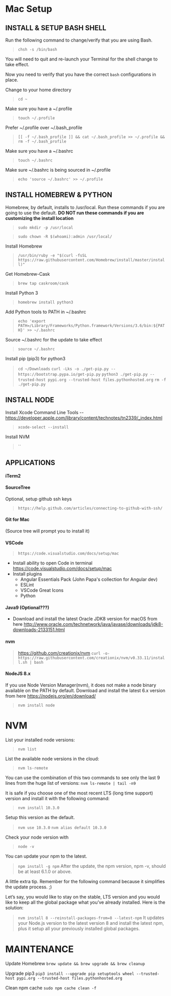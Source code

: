 # Mac Setup

## INSTALL & SETUP BASH SHELL

Run the following command to change/verify that you are using Bash.
> `chsh -s /bin/bash`

You will need to quit and re-launch your Terminal for the shell change to take effect.

Now you need to verify that you have the correct `bash` configurations in place.

Change to your home directory
> `cd ~`

Make sure you have a ~/.profile
> `touch ~/.profile`

Prefer ~/.profile over ~/.bash_profile
> `[[ -f ~/.bash_profile ]] && cat ~/.bash_profile >> ~/.profile && rm -f ~/.bash_profile`

Make sure you have a ~/.bashrc
> `touch ~/.bashrc`

Make sure ~/.bashrc is being sourced in ~/.profile
> `echo 'source ~/.bashrc' >> ~/.profile`



## INSTALL HOMEBREW & PYTHON

Homebrew, by default, installs to /usr/local. Run these commands if you are going to use the default. **DO NOT run these commands if you are customizing the install location**
> `sudo mkdir -p /usr/local`

> `sudo chown -R $(whoami):admin /usr/local/`

Install Homebrew
> `/usr/bin/ruby -e "$(curl -fsSL https://raw.githubusercontent.com/Homebrew/install/master/install)"`

Get Homebrew-Cask
> `brew tap caskroom/cask`

Install Python 3
> `homebrew install python3`

Add Python tools to PATH in ~/.bashrc
> `echo 'export PATH=/Library/Frameworks/Python.framework/Versions/3.6/bin:${PATH}' >> ~/.bashrc`

Source ~/.bashrc for the update to take effect
> `source ~/.bashrc`

Install pip (pip3) for python3
> `cd ~/Downloads`
> `curl -Lks -o ./get-pip.py -- https://bootstrap.pypa.io/get-pip.py`
> `python3 ./get-pip.py --trusted-host pypi.org --trusted-host files.pythonhosted.org`
> `rm -f ./get-pip.py`



## INSTALL NODE

Install Xcode Command Line Tools -- https://developer.apple.com/library/content/technotes/tn2339/_index.html
> `xcode-select --install`

Install NVM
> ``


## APPLICATIONS

#### iTerm2

#### SourceTree

Optional, setup github ssh keys

> `https://help.github.com/articles/connecting-to-github-with-ssh/`

#### Git for Mac

(Source tree will prompt you to install it)

#### VSCode

> `https://code.visualstudio.com/docs/setup/mac`

 - Install ability to open Code in terminal https://code.visualstudio.com/docs/setup/mac 
 - Install plugins
    - Angular Essentials Pack (John Papa's collection for Angular dev)
    - ESLint
    - VSCode Great Icons
    - Python
        
#### Java9 (Optional???)
    
- Download and install the latest Oracle JDK8 version for macOS from here http://www.oracle.com/technetwork/java/javase/downloads/jdk8-downloads-2133151.html

#### nvm

> https://github.com/creationix/nvm
> `curl -o- https://raw.githubusercontent.com/creationix/nvm/v0.33.11/install.sh | bash`

#### NodeJS 8.x

If you use Node Version Manager(nvm), it does not make a node binary available on the PATH by default.
Download and install the latest 6.x version from here https://nodejs.org/en/download/

> `nvm install node`


# NVM

List your installed node versions:
> `nvm list`

List the available node versions in the cloud:
> `nvm ls-remote`

You can use the combination of this two commands to see only the last 9 lines from the huge list of versions: `nvm ls-remote | tail -n9`

It is safe if you choose one of the most recent LTS (long time support) version and install it with the following command:
> `nvm install 10.3.0`

Setup this version as the default.
> `nvm use 10.3.0`
> `nvm alias default 10.3.0`

Check your node version with
> `node -v`

You can update your npm to the latest.
> `npm install -g npm`
> After the update, the npm version, npm -v, should be at least 6.1.0 or above.

A little extra tip. Remember for the following command because it simplifies the update process. ;)

Let’s say, you would like to stay on the stable, LTS version and you would like to keep all the global package what you’ve already installed. Here is the solution:
> `nvm install 8 --reinstall-packages-from=8 --latest-npm`
> It updates your Node.js version to the latest version 8 and install the latest npm, plus it setup all your previously installed global packages.





# MAINTENANCE

Update Homebrew
`brew update && brew upgrade && brew cleanup`

Upgrade pip3
`pip3 install --upgrade pip setuptools wheel --trusted-host pypi.org --trusted-host files.pythonhosted.org`

Clean npm cache
`sudo npm cache clean -f`


